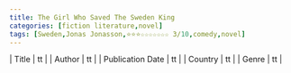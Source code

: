 ```yaml
---
title: The Girl Who Saved The Sweden King
categories: [fiction literature,novel]
tags: [Sweden,Jonas Jonasson,⭐⭐⭐☆☆☆☆☆☆☆ 3/10,comedy,novel]
---
```

        
| Title | tt |
| Author | tt  |
| Publication Date | tt   |
| Country | tt |
| Genre | tt  |
        